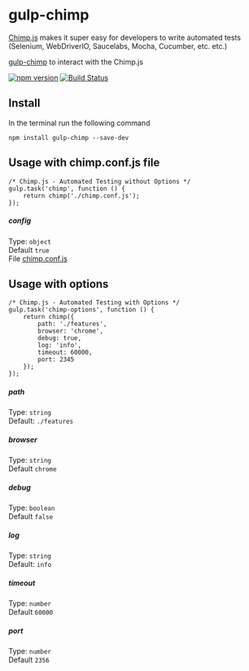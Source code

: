 # gulp-chimp

[Chimp.js](https://github.com/xolvio/chimp/) makes it super easy for developers to write automated tests (Selenium, WebDriverIO, Saucelabs, Mocha, Cucumber, etc. etc.)

[gulp-chimp](https://github.com/eduardogch/gulp-chimp/) to interact with the Chimp.js

[![npm version](https://badge.fury.io/js/gulp-chimp.svg)](https://badge.fury.io/js/gulp-chimp)
[![Build Status](https://travis-ci.org/eduardogch/gulp-chimp.svg?branch=master)](https://travis-ci.org/eduardogch/gulp-chimp)

## Install

In the terminal run the following command
```
npm install gulp-chimp --save-dev
```

## Usage with chimp.conf.js file

```
/* Chimp.js - Automated Testing without Options */
gulp.task('chimp', function () {
    return chimp('./chimp.conf.js');
});
```

##### config

Type: `object`<br>
Default `true`<br>
File  [chimp.conf.js](https://github.com/eduardogch/gulp-chimp/blob/master/chimp.conf.js)

## Usage with options

```
/* Chimp.js - Automated Testing with Options */
gulp.task('chimp-options', function () {
    return chimp({
        path: './features',
        browser: 'chrome',
        debug: true,
        log: 'info',
        timeout: 60000,
        port: 2345
    });
});
```

##### path

Type: `string`<br>
Default: `./features`

##### browser

Type: `string`<br>
Default `chrome`

##### debug

Type: `boolean`<br>
Default `false`

##### log

Type: `string`<br>
Default: `info`

##### timeout

Type: `number`<br>
Default `60000`

##### port

Type: `number`<br>
Default `2356`
